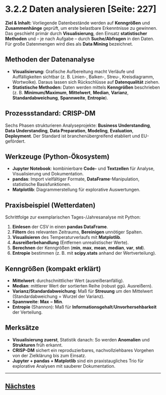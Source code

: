 # 3.2.2 Daten analysieren [Seite: 227]

**Ziel & Inhalt:** Vorliegende Datenbestände werden auf **Kenngrößen** und **Zusammenhänge** geprüft, um erste belastbare Erkenntnisse zu gewinnen. Das geschieht primär durch **Visualisierung**, den Einsatz **statistischer Methoden** und – je nach Aufgabe – durch **Suche/Abfragen** in den Daten. Für große Datenmengen wird dies als **Data Mining** bezeichnet. 

## Methoden der Datenanalyse

* **Visualisierung:** Grafische Aufbereitung macht Verläufe und Auffälligkeiten sichtbar (z. B. Linien-, Balken-, Streu-, Kreisdiagramm, Wortwolke). Daraus lassen sich Rückschlüsse auf **Datenqualität** ziehen.
* **Statistische Methoden:** Daten werden mittels **Kenngrößen** beschrieben (z. B. **Minimum/Maximum**, **Mittelwert**, **Median**, **Varianz**, **Standardabweichung**, **Spannweite**, **Entropie**). 

## Prozessstandard: **CRISP-DM**

Sechs Phasen strukturieren Analyseprojekte: **Business Understanding**, **Data Understanding**, **Data Preparation**, **Modeling**, **Evaluation**, **Deployment**. Der Standard ist branchenübergreifend etabliert und EU-gefördert. 

## Werkzeuge (Python-Ökosystem)

* **Jupyter Notebook**: kombinierbare **Code-** und **Textzellen** für Analyse, Visualisierung und Dokumentation.
* **pandas**: Import vielfältiger Formate, **DataFrame**-Manipulation, statistische Basisfunktionen.
* **Matplotlib**: Diagrammerstellung für explorative Auswertungen.

## Praxisbeispiel (Wetterdaten)

Schrittfolge zur exemplarischen Tages-/Jahresanalyse mit Python:

1. **Einlesen** der CSV in einen **pandas DataFrame**.
2. **Filtern** des relevanten Zeitraums, **Bereinigen** unnötiger Spalten.
3. **Visualisieren** des Temperaturverlaufs mit **Matplotlib**.
4. **Ausreißerbehandlung** (Entfernen unrealistischer Werte).
5. **Berechnen** der Kenngrößen (**min**, **max**, **mean**, **median**, **var**, **std**).
6. **Entropie** bestimmen (z. B. mit **scipy.stats** anhand der Wertverteilung).

## Kenngrößen (kompakt erklärt)

* **Mittelwert**: durchschnittlicher Wert (ausreißeranfällig).
* **Median**: mittlerer Wert der sortierten Reihe (robust ggü. Ausreißern).
* **Varianz/Standardabweichung**: Maß für **Streuung** um den Mittelwert (Standardabweichung = Wurzel der Varianz).
* **Spannweite**: **Max − Min**.
* **Entropie** (Shannon): Maß für **Informationsgehalt**/**Unvorhersehbarkeit** der Verteilung.

## Merksätze

* **Visualisierung zuerst**, Statistik danach: So werden **Anomalien** und **Strukturen** früh erkannt. 
* **CRISP-DM** sichert ein reproduzierbares, nachvollziehbares Vorgehen von der Zielklärung bis zum Einsatz. 
* **Jupyter + pandas + Matplotlib** sind ein praxistaugliches Trio für explorative Analysen mit sauberer Dokumentation.

---

## [Nächstes](./3.2.3_Daten_aufbereiten.md)